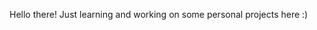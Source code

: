 Hello there!
Just learning and working on some personal projects here :)

<!---
gamdez/gamdez is a ✨ special ✨ repository because its `README.md` (this file) appears on your GitHub profile.
You can click the Preview link to take a look at your changes.
--->
